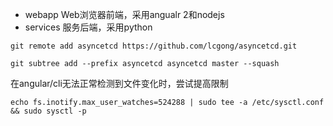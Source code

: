 

* webapp Web浏览器前端，采用angualr 2和nodejs
* services 服务后端，采用python


```
git remote add asyncetcd https://github.com/lcgong/asyncetcd.git

git subtree add --prefix asyncetcd asyncetcd master --squash
```


在angular/cli无法正常检测到文件变化时，尝试提高限制
```
echo fs.inotify.max_user_watches=524288 | sudo tee -a /etc/sysctl.conf && sudo sysctl -p

```